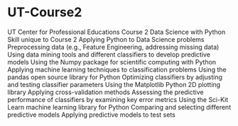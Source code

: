 # UT-Course2
UT Center for Professional Educations   Course 2 Data Science with Python 
Skill unique to Course 2
Applying Python to Data Science problems
Preprocessing data (e.g., Feature Engineering, addressing missing data)
Using data mining tools and different classifiers to develop predictive models
Using the Numpy package for scientific computing with Python
Applying machine learning techniques to classification problems
Using the pandas open source library for Python 
Optimizing classifiers by adjusting and testing classifier parameters
Using the Matplotlib Python 2D plotting library 
Applying cross-validation methods
Assessing the predictive performance of classifiers by examining key error metrics
Using the Sci-Kit Learn machine learning library for Python
Comparing and selecting different predictive models
Applying predictive models to test sets
